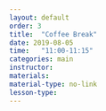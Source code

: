 ```yaml
---
layout: default
order: 3
title:  "Coffee Break"
date: 2019-08-05
time:   "11:00-11:15"
categories: main
instructor: 
materials: 
material-type: no-link
lesson-type: 
---
```


